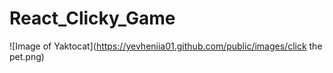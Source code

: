 # React_Clicky_Game

![Image of Yaktocat](https://yevheniia01.github.com/public/images/click the pet.png)
